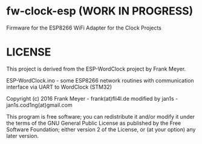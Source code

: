# fw-clock-esp (WORK IN PROGRESS)
Firmware for the ESP8266 WiFi Adapter for the Clock Projects

# LICENSE

This project is derived from the ESP-WordClock project by Frank Meyer.

ESP-WordClock.ino - some ESP8266 network routines with communication interface via UART to WordClock (STM32)
 
Copyright (c) 2016 Frank Meyer - frank(at)fli4l.de
             modified by jan1s - jan1s.cod1ng(at)gmail.com

This program is free software; you can redistribute it and/or modify
it under the terms of the GNU General Public License as published by
the Free Software Foundation; either version 2 of the License, or
(at your option) any later version.
